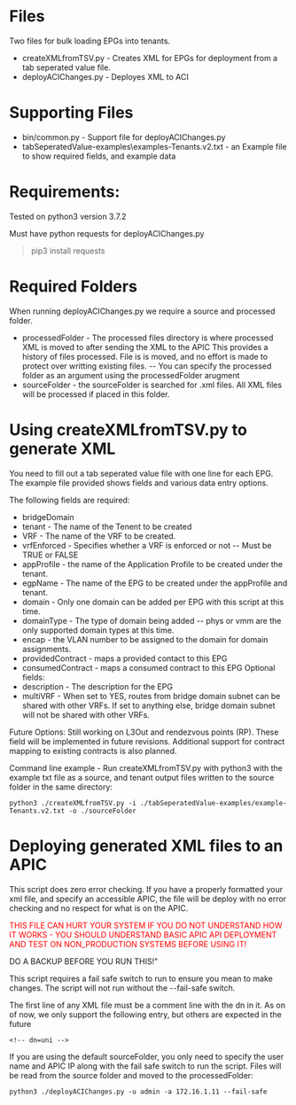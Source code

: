 # Files
Two files for bulk loading EPGs into tenants.

- createXMLfromTSV.py - Creates XML for EPGs for deployment from a tab seperated value file.
- deployACIChanges.py - Deployes XML to ACI 

# Supporting Files
- bin/common.py - Support file for deployACIChanges.py
- tabSeperatedValue-examples\examples-Tenants.v2.txt - an Example file to show required fields, and example data

# Requirements:
Tested on python3 version 3.7.2

Must have python requests for deployACIChanges.py

> pip3 install requests

# Required Folders
When running deployACIChanges.py we require a source and processed folder. 

- processedFolder - The processed files directory is where processed XML is moved to after sending the XML to the APIC This provides a history of files processed. File is is moved, and no effort is made to protect over writting existing files.
-- You can specify the processed folder as an argument using the processedFolder arugment
- sourceFolder - the sourceFolder is searched for .xml files. All XML files will be processed if placed in this folder.

# Using createXMLfromTSV.py to generate XML
You need to fill out a tab seperated value file with one line for each EPG. The example file provided shows fields and various data entry options.

The following fields are required:
- bridgeDomain
- tenant - The name of the Tenent to be created
- VRF - The name of the VRF to be created.
- vrfEnforced - Specifies whether a VRF is enforced or not
-- Must be TRUE or FALSE
- appProfile - the name of the Application Profile to be created under the tenant. 
- egpName - The name of the EPG to be created under the appProfile and tenant.
- domain - Only one domain can be added per EPG with this script at this time. 
- domainType - The type of domain being added
-- phys or vmm are the only supported domain types at this time.
- encap - the VLAN number to be assigned to the domain for domain assignments.
- providedContract - maps a provided contact to this EPG
- consumedContract - maps a consumed contract to this EPG
Optional fields:
- description - The description for the EPG
- multiVRF - When set to YES, routes from bridge domain subnet can be shared with other VRFs. If set to anything else, bridge domain subnet will not be shared with other VRFs.

Future Options:
Still working on L3Out and rendezvous points (RP). These field will be implemented in future revisions. Additional support for contract mapping to existing contracts is also planned.

Command line example - Run createXMLfromTSV.py with python3 with the example txt file as a source, and tenant output files written to the source folder in the same directory:

`python3 ./createXMLfromTSV.py -i ./tabSeperatedValue-examples/example-Tenants.v2.txt -o ./sourceFolder`

# Deploying generated XML files to an APIC
This script does zero error checking. If you have a properly formatted your xml file, and specify an accessible APIC, the file will be deploy with no error checking and no respect for what is on the APIC.

<span style="color:red">THIS FILE CAN HURT YOUR SYSTEM IF YOU DO NOT UNDERSTAND HOW IT WORKS - YOU SHOULD UNDERSTAND BASIC APIC API DEPLOYMENT AND TEST ON NON_PRODUCTION SYSTEMS BEFORE USING IT!
  
DO A BACKUP BEFORE YOU RUN THIS!"</span>

This script requires a fail safe switch to run to ensure you mean to make changes. The script will not run without the --fail-safe switch. 

The first line of any XML file must be a comment line with the dn in it. As on of now, we only support the following entry, but others are expected in the future

`<!-- dn=uni -->`

If you are using the default sourceFolder, you only need to specify the user name and APIC IP along with the fail safe switch to run the script. Files will be read from the source folder and moved to the processedFolder:

`python3 ./deployACIChanges.py -u admin -a 172.16.1.11 --fail-safe`



